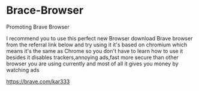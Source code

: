 # Brace-Browser
Promoting Brave Browser 


I recommend you to use this perfect new Browser
download Brave browser from the referral link below and try using it it's based on chromium which means it's the 
same as Chrome so you don't have to learn how to use it besides it disables trackers,annoying ads,fast
more secure than other browser you are using currently and most of all it gives you money by watching ads

https://brave.com/kar333
